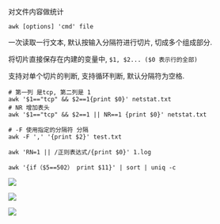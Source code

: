 对文件内容做统计

```
awk [options] 'cmd' file
```

一次读取一行文本, 默认按输入分隔符进行切片, 切成多个组成部分.

将切片直接保存在内建的变量中, `$1, $2... ($0 表示行的全部)`

支持对单个切片的判断, 支持循环判断, 默认分隔符为空格.

```shell
# 第一列 是tcp, 第二列是 1
awk '$1=="tcp" && $2==1{print $0}' netstat.txt
# NR 增加表头
awk '$1=="tcp" && $2==1 || NR==1 {print $0}' netstat.txt

# -F 使用指定的分隔符 分隔
awk -F ',' '{print $2}' test.txt
```

```
awk 'RN=1 || /正则表达式/{print $0}' 1.log

awk '{if（$5==502） print $11}' | sort | uniq -c
```









![](https://youpaiyun.zongqilive.cn/image/006tNc79ly1g49zuhylakj31f80f4gsh.jpg)

![](https://youpaiyun.zongqilive.cn/image/006tNc79ly1g49zxl0oo2j31fq0cw0ye.jpg)

![](https://youpaiyun.zongqilive.cn/image/006tNc79ly1g49zxvm9b9j31fi0n4dln.jpg)




















